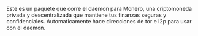 Este es un paquete que corre el daemon para Monero, una criptomoneda privada y descentralizada que mantiene tus finanzas seguras y confidenciales. Automaticamente hace direcciones de tor e i2p para usar con el daemon.